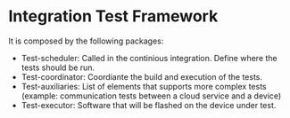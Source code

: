 # Integration Test Framework

It is composed by the following packages:
* Test-scheduler: Called in the continious integration. Define where the tests should be run.
* Test-coordinator: Coordiante the build and execution of the tests.
* Test-auxiliaries: List of elements that supports more complex tests (example: communication tests between a cloud service and a device)
* Test-executor: Software that will be flashed on the device under test.